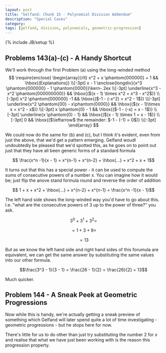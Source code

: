 ```yaml
---
layout: post
title: "Gelfand: Chunk 15 - Polynomial Division Addendum"
description: "Special Cases"
category: 
tags: [gelfand, division, polynomials, geometric-progression]
---
```

{% include JB/setup %}

## Problems 143(a)-(c) - A Handy Shortcut

We'll work through the first Problem (a) using the long-winded method
$$
\require{enclose}
\begin{array}{rll}
   x^2  + x \phantom{000000} + 1 && \hbox{(Explanations)} \\[-3pt]
   x - 1 \enclose{longdiv}{x^3 \phantom{000000} - 1 \phantom{0000}}\kern-.2ex \\[-3pt]
      \underline{x^3 - x^2 \phantom{000000000}} && \hbox{($(x - 1) \times x^2 = x^3 - x^2$)} \\[-3pt]
      x^2 \phantom{000000} -1 && \hbox{($-1 - (-x^2) = x^2 - 1$)} \\[-3pt]
      \underline{x^2 \phantom{00} - x\phantom{0000}} && \hbox{($(x - 1)\times x = x^2 - x$)} \\[-3pt]
      x \phantom{0} - 1  && \hbox{($-1 - (-x) = x - 1$)} \\[-3pt]
      \underline{x \phantom{0} - 1} && \hbox{($(x - 1) \times 1 = x - 1$)} \\[-3pt]
      0  && \hbox{($\leftarrow$ the remainder: $-1 - (-1) = 0$)} \\[-3pt]
  \end{array}
$$

We could now do the same for (b) and (c), but I think it's evident, even from just the above, that we'd get a pattern emerging.  Gelfand woudl undoubtedly be pleased that we'd spotted this, as he goes on to point out just that they have all been generic forms of a standard formula

$$ \frac{x^n -1}{x - 1} = x^{n-1} + x^{n-2} + \hbox{...} + x^2 + x + 1$$

It turns out that this has a special power - it can be used to compute the sums of consecutive powers of a number $x$.  You can imagine how it would be; just flip the anove stand formula round and reverse the order of addition

$$ 1 + x + x^2 + \hbox{...} + x^{n-2} + x^{n-1} = \frac{x^n -1}{x - 1}$$

The left hand side shows the long-winded way you'd have to go about this. I.e. "what are the consecutive powers of $3$ up to the power of three?" you ask.

$$3^0 + 3^1 + 3^2= $$

$$ = 1 + 3 + 9= $$

$$ = 13$$

But as we know the left hand side and right hand sides of this forumula are equivalent, we can get the same answer by substituting the same values into our other formula.

$$\frac{3^3 - 1}{3 - 1} = \frac{26 - 1}{2} = \frac{26}{2} = 13$$

Much quicker.

## Problem 144 - A Sneak Peek at Geometric Progressions
Now while this is handy, we're actually getting a sneak preview of something which Gelfand will later spend quite a lot of time investigating - geometric progressions - but he stops here for now.

There's little for us to do other than just try substituting the number $2$ for $x$ and realise that what we have just been working with is the reason this progression property. 